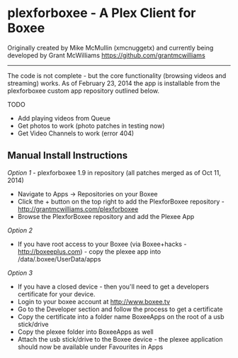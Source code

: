 plexforboxee - A Plex Client for Boxee
================================
Originally created by Mike McMullin (xmcnuggetx)  and currently being developed by Grant McWilliams https://github.com/grantmcwilliams

---

The code is not complete - but the core functionality (browsing videos and streaming) works. As of February 23, 2014 the app is installable from the plexforboxee custom app repository outlined below. 

TODO
* Add playing videos from Queue
* Get photos to work (photo patches in testing now)
* Get Video Channels to work (error 404)


Manual Install Instructions
---------------------------

*Option 1* - plexforboxee 1.9 in repository (all patches merged as of Oct 11, 2014)
* Navigate to Apps -> Repositories on your Boxee
* Click the + button on the top right to add the PlexforBoxee repository - http://grantmcwilliams.com/plexforboxee
* Browse the PlexforBoxee repository and add the Plexee App


*Option 2*
* If you have root access to your Boxee (via Boxee+hacks - http://boxeeplus.com) - copy the plexee app into /data/.boxee/UserData/apps

*Option 3*
* If you have a closed device - then you'll need to get a developers certificate for your device.
* Login to your boxee account at http://www.boxee.tv
* Go to the Developer section and follow the process to get a certificate
* Copy the certificate into a folder name BoxeeApps on the root of a usb stick/drive
* Copy the plexee folder into BoxeeApps as well
* Attach the usb stick/drive to the Boxee device - the plexee application should now be available under Favourites in Apps

